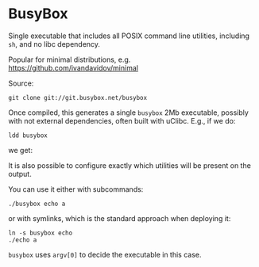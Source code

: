 # BusyBox

Single executable that includes all POSIX command line utilities, including `sh`, and no libc dependency.

Popular for minimal distributions, e.g. <https://github.com/ivandavidov/minimal>

Source:

    git clone git://git.busybox.net/busybox

Once compiled, this generates a single `busybox` 2Mb executable, possibly with not external dependencies, often built with uClibc. E.g., if we do:

    ldd busybox

we get:



It is also possible to configure exactly which utilities will be present on the output.

You can use it either with subcommands:

    ./busybox echo a

or with symlinks, which is the standard approach when deploying it:

    ln -s busybox echo
    ./echo a

`busybox` uses `argv[0]` to decide the executable in this case.
